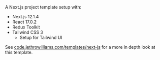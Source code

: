 A Next.js project template setup with:

- Next.js 12.1.4
- React 17.0.2
- Redux Toolkit
- Tailwind CSS 3
  - Setup for Tailwind UI

See [code.jethrowilliams.com/templates/next-js](https://code.jethrowilliams.com/templates/next-js) for a more in depth look at this template.
